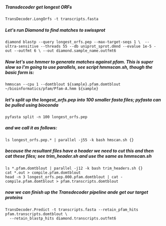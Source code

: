 ##### Transdecoder get longest ORFs
`TransDecoder.LongOrfs -t transcripts.fasta`

##### Let's run Diamond to find matches to swissprot
`diamond blastp --query longest_orfs.pep --max-target-seqs 1 \ 
  --ultra-sensitive --threads 55 --db uniprot_sprot.dmnd --evalue 1e-5 -out --outfmt 6 \
  --out diamond.sample_name.outfmt6`

##### Now let's use hmmer to generate matches against pfam. This is super slow so I'm going to use parallels, see script hmmscan.sh, though the basic form is:
`hmmscan --cpu 1 --domtblout ${sample}.pfam.domtblout ~/bioinformatics/pfam/Pfam-A.hmm ${sample}`

##### let's split up the longest_orfs.pep into 100 smaller fasta files; pyfasta can be pulled using bioconda
`pyfasta split -n 100 longest_orfs.pep`

##### and we call it as follows:
`ls longest_orfs.pep.* | parallel -j55 -k bash hmscan.sh {}`

##### because the resultant files have a header we need to cut this and then cat these files; see trim_header.sh and use the same as hmmscan.sh
```
ls *.pfam.domtblout | parallel -j12 -k bash trim_headers.sh {}
cat *.out > compile.pfam.domtblout
head -n 3 longest_orfs.pep.000.pfam.domtblout | cat - compile.pfam.domtblout > pfam.transcripts.domtblout
```

##### now we can finish up the Transdecoder pipeline ande get our target proteins
```
TransDecoder.Predict -t transcripts.fasta --retain_pfam_hits pfam.transcripts.domtblout \
  --retain_blastp_hits diamond.transcripts.outfmt6
```
